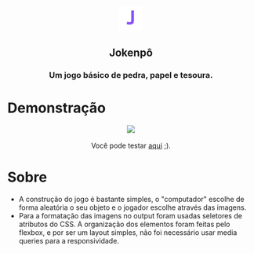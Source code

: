 <p align="center">
<img src="./imgs-read/logo.png" width="50">
</p>

<div align="center">
<h2>Jokenpô</h2>
<h3>Um jogo básico de pedra, papel e tesoura.</h3>
</div>

# Demonstração
<p align="center">
<img src="https://user-images.githubusercontent.com/67557512/140392057-00359b92-2689-4170-844c-17c0b2473d1e.gif">
</p>

<p align="center">Você pode testar <a href="https://bcaua321.github.io/jokenpo/" >aqui</a> ;).</p>


# Sobre
- A construção do jogo é bastante simples, o "computador" escolhe de forma aleatória o seu objeto e o jogador escolhe através das imagens. 
- Para a formatação das imagens no output foram usadas seletores de atributos do CSS. A organização dos elementos foram feitas pelo flexbox, e por ser um layout simples, não foi necessário usar media queries para a responsividade.
